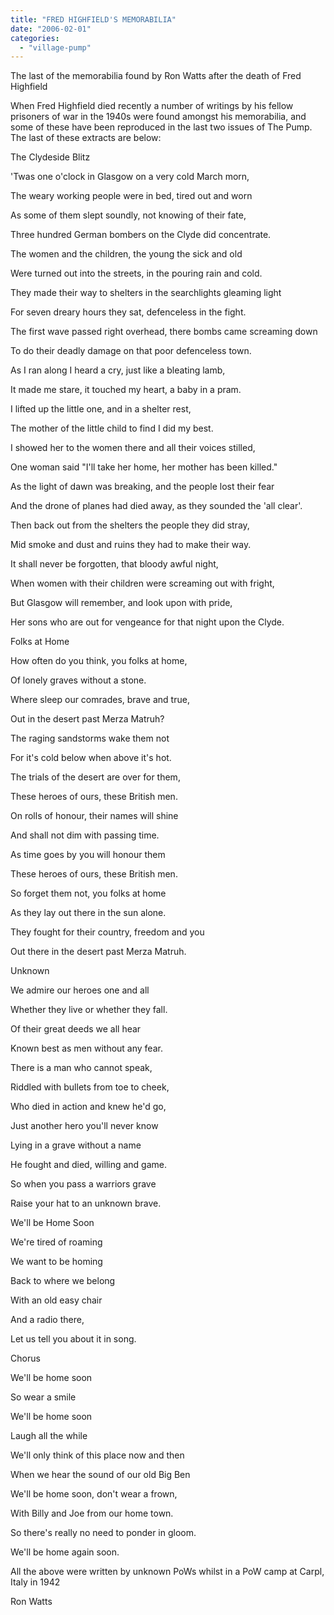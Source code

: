 ```yaml
---
title: "FRED HIGHFIELD'S MEMORABILIA"
date: "2006-02-01"
categories: 
  - "village-pump"
---
```


The last of the memorabilia found by Ron Watts after the death of Fred Highfield

When Fred Highfield died recently a number of writings by his fellow prisoners of war in the 1940s were found amongst his memorabilia, and some of these have been reproduced in the last two issues of The Pump. The last of these extracts are below:

The Clydeside Blitz

'Twas one o'clock in Glasgow on a very cold March morn,

The weary working people were in bed, tired out and worn

As some of them slept soundly, not knowing of their fate,

Three hundred German bombers on the Clyde did concentrate.

The women and the children, the young the sick and old

Were turned out into the streets, in the pouring rain and cold.

They made their way to shelters in the searchlights gleaming light

For seven dreary hours they sat, defenceless in the fight.

The first wave passed right overhead, there bombs came screaming down

To do their deadly damage on that poor defenceless town.

As I ran along I heard a cry, just like a bleating lamb,

It made me stare, it touched my heart, a baby in a pram.

I lifted up the little one, and in a shelter rest,

The mother of the little child to find I did my best.

I showed her to the women there and all their voices stilled,

One woman said "I'll take her home, her mother has been killed."

As the light of dawn was breaking, and the people lost their fear

And the drone of planes had died away, as they sounded the 'all clear'.

Then back out from the shelters the people they did stray,

Mid smoke and dust and ruins they had to make their way.

It shall never be forgotten, that bloody awful night,

When women with their children were screaming out with fright,

But Glasgow will remember, and look upon with pride,

Her sons who are out for vengeance for that night upon the Clyde.

Folks at Home

How often do you think, you folks at home,

Of lonely graves without a stone.

Where sleep our comrades, brave and true,

Out in the desert past Merza Matruh?

The raging sandstorms wake them not

For it's cold below when above it's hot.

The trials of the desert are over for them,

These heroes of ours, these British men.

On rolls of honour, their names will shine

And shall not dim with passing time.

As time goes by you will honour them

These heroes of ours, these British men.

So forget them not, you folks at home

As they lay out there in the sun alone.

They fought for their country, freedom and you

Out there in the desert past Merza Matruh.

Unknown

We admire our heroes one and all

Whether they live or whether they fall.

Of their great deeds we all hear

Known best as men without any fear.

There is a man who cannot speak,

Riddled with bullets from toe to cheek,

Who died in action and knew he'd go,

Just another hero you'll never know

Lying in a grave without a name

He fought and died, willing and game.

So when you pass a warriors grave

Raise your hat to an unknown brave.

We'll be Home Soon

We're tired of roaming

We want to be homing

Back to where we belong

With an old easy chair

And a radio there,

Let us tell you about it in song.

Chorus

We'll be home soon

So wear a smile

We'll be home soon

Laugh all the while

We'll only think of this place now and then

When we hear the sound of our old Big Ben

We'll be home soon, don't wear a frown,

With Billy and Joe from our home town.

So there's really no need to ponder in gloom.

We'll be home again soon.

All the above were written by unknown PoWs whilst in a PoW camp at Carpl, Italy in 1942

Ron Watts

